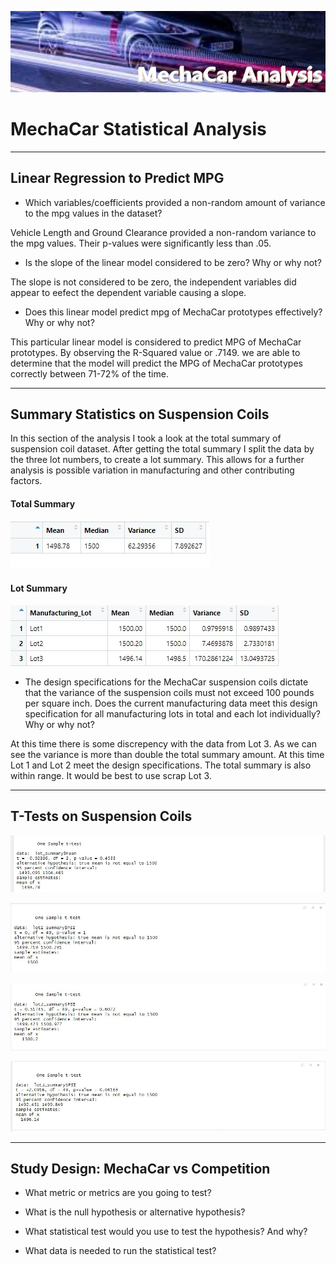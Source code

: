 ![Mecha Image](Mecha_Image.jpg)


# MechaCar Statistical Analysis
***

## Linear Regression to Predict MPG


* Which variables/coefficients provided a non-random amount of variance to the mpg values in the dataset?


Vehicle Length and Ground Clearance provided a non-random variance to the mpg values. Their p-values were significantly less than .05. 



* Is the slope of the linear model considered to be zero? Why or why not?


The slope is not considered to be zero, the independent variables did appear to eefect the dependent variable causing a slope. 



* Does this linear model predict mpg of MechaCar prototypes effectively? Why or why not?


This particular linear model is considered to predict MPG of MechaCar prototypes. By observing the R-Squared value or .7149. we are able to determine that the model will predict the MPG of MechaCar prototypes correctly between 71-72% of the time.


***
## Summary Statistics on Suspension Coils


In this section of the analysis I took a look at the total summary of suspension coil dataset. After getting the total summary I split the data by the  three lot numbers, to create a lot summary. This allows for a further analysis is possible variation in manufacturing and other contributing factors.


#### Total Summary

![Total Summary](Images/Total_Summary_image.jpg)

#### Lot Summary

![Lot Summary](Images/Lot_Summary_image.jpg)


* The design specifications for the MechaCar suspension coils dictate that the variance of the suspension coils must not exceed 100 pounds per square inch. Does the current manufacturing data meet this design specification for all manufacturing lots in total and each lot individually? Why or why not?


At this time there is some discrepency with the data from Lot 3. As we can see the variance is more than double the total summary amount. At this time Lot 1 and Lot 2 meet the design specifications. The total summary is also within range. It would be best to use scrap Lot 3.


***

## T-Tests on Suspension Coils

![T Test 1](Images/t_test_1.jpg)

![T Test 2](Images/t_test_2.jpg)

![T Test 3](Images/t_test_3.jpg)

![T Test 4](Images/t_test_4.jpg)


***
## Study Design: MechaCar vs Competition




* What metric or metrics are you going to test?




* What is the null hypothesis or alternative hypothesis?




* What statistical test would you use to test the hypothesis? And why?




* What data is needed to run the statistical test?
